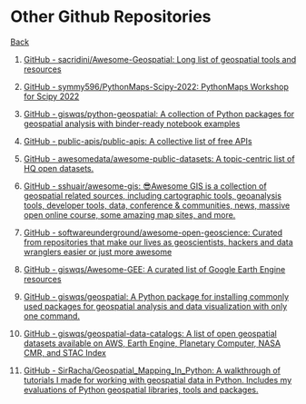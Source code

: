 # Other Github Repositories

[Back](README.md)

1. [GitHub - sacridini/Awesome-Geospatial: Long list of geospatial tools and resources](https://github.com/sacridini/Awesome-Geospatial)

2. [GitHub - symmy596/PythonMaps-Scipy-2022: PythonMaps Workshop for Scipy 2022](https://github.com/symmy596/PythonMaps-Scipy-2022)

3. [GitHub - giswqs/python-geospatial: A collection of Python packages for geospatial analysis with binder-ready notebook examples](https://github.com/giswqs/python-geospatial)

4. [GitHub - public-apis/public-apis: A collective list of free APIs](https://github.com/public-apis/public-apis#geocoding)

5. [GitHub - awesomedata/awesome-public-datasets: A topic-centric list of HQ open datasets.](https://github.com/awesomedata/awesome-public-datasets#gis)

6. [GitHub - sshuair/awesome-gis: 😎Awesome GIS is a collection of geospatial related sources, including cartographic tools, geoanalysis tools, developer tools, data, conference &amp; communities, news, massive open online course, some amazing map sites, and more.](https://github.com/sshuair/awesome-gis)

7. [GitHub - softwareunderground/awesome-open-geoscience: Curated from repositories that make our lives as geoscientists, hackers and data wranglers easier or just more awesome](https://github.com/softwareunderground/awesome-open-geoscience)

8. [GitHub - giswqs/Awesome-GEE: A curated list of Google Earth Engine resources](https://github.com/giswqs/Awesome-GEE)

9. [GitHub - giswqs/geospatial: A Python package for installing commonly used packages for geospatial analysis and data visualization with only one command.](https://github.com/giswqs/geospatial)

10. [GitHub - giswqs/geospatial-data-catalogs: A list of open geospatial datasets available on AWS, Earth Engine, Planetary Computer, NASA CMR, and STAC Index](https://github.com/giswqs/geospatial-data-catalogs)

11. [GitHub - SirRacha/Geospatial_Mapping_In_Python: A walkthrough of tutorials I made for working with geospatial data in Python. Includes my evaluations of Python geospatial libraries, tools and packages.](https://github.com/SirRacha/Geospatial_Mapping_In_Python)
